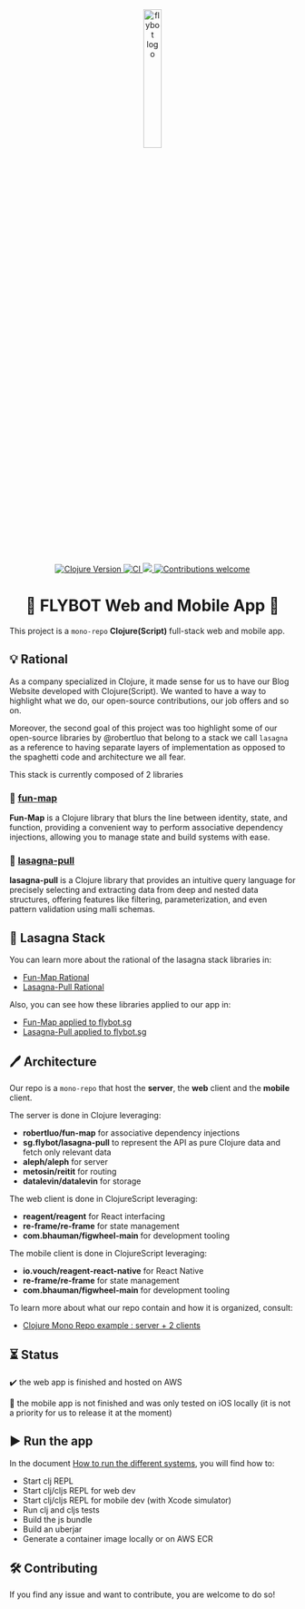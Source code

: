 <div align="center">
    <a href="https://www.flybot.sg/" target="_blank" rel="noopener noreferrer">
        <img src="resources/public/assets/flybot-logo.png" alt="flybot logo" width="25%">
    </a>
</div>

<div align="center">
    <a href="https://clojure.org/" target="_blank" rel="noopener noreferrer">
        <img src="https://img.shields.io/badge/clojure-v1.11.1-blue.svg" alt="Clojure Version">
    </a>
    <a href="https://github.com/skydread1/flybot.sg/actions/workflows/main.yml">
        <img src="https://github.com/skydread1/flybot.sg/actions/workflows/main.yml/badge.svg" alt="CI">
    </a>    
    <a href="https://codecov.io/gh/skydread1/flybot.sg" >
        <img src="https://codecov.io/gh/skydread1/flybot.sg/branch/master/graph/badge.svg"/>
    </a>
    <a href="https://github.com/skydread1/flybot.sg" target="_blank" rel="noopener noreferrer">
        <img src="https://img.shields.io/badge/contributions-welcome-blue.svg" alt="Contributions welcome">
    </a>
</div>

<h1 align="center">🔸 FLYBOT Web and Mobile App 🔸</h1>

This project is a `mono-repo` **Clojure(Script)** full-stack web and mobile app.

## 💡 Rational

As a company specialized in Clojure, it made sense for us to have our Blog Website developed with Clojure(Script). We wanted to have a way to highlight what we do, our open-source contributions, our job offers and so on.

Moreover, the second goal of this project was too highlight some of our open-source libraries by @robertluo that belong to a stack we call `lasagna` as a reference to having separate layers of implementation as opposed to the spaghetti code and architecture we all fear.

This stack is currently composed of 2 libraries

### 🔗 [fun-map](https://github.com/robertluo/fun-map)

**Fun-Map** is a Clojure library that blurs the line between identity, state, and function, providing a convenient way to perform associative dependency injections, allowing you to manage state and build systems with ease.

### 🔗 [lasagna-pull](https://github.com/flybot-sg/lasagna-pull)

**lasagna-pull** is a Clojure library that provides an intuitive query language for precisely selecting and extracting data from deep and nested data structures, offering features like filtering, parameterization, and even pattern validation using malli schemas.

## 🔸 Lasagna Stack

You can learn more about the rational of the lasagna stack libraries in:
- [Fun-Map Rational](docs/lasagna-stack/fun-map.md)
- [Lasagna-Pull Rational](docs/lasagna-stack/lasagna-pull.md)

Also, you can see how these libraries applied to our app in:
- [Fun-Map applied to flybot.sg](docs/lasagna-stack/fun-map-applied-to-flybot.md)
- [Lasagna-Pull applied to flybot.sg](docs/lasagna-stack/lasagna-pull-applied-to-flybot.md) 

## 🖊️ Architecture

Our repo is a `mono-repo` that host the **server**, the **web** client and the **mobile** client.

The server is done in Clojure leveraging:
- **robertluo/fun-map** for associative dependency injections
- **sg.flybot/lasagna-pull** to represent the API as pure Clojure data and fetch only relevant data
- **aleph/aleph** for server
- **metosin/reitit** for routing
- **datalevin/datalevin** for storage

The web client is done in ClojureScript leveraging:
- **reagent/reagent** for React interfacing
- **re-frame/re-frame** for state management
- **com.bhauman/figwheel-main** for development tooling

The mobile client is done in ClojureScript leveraging:
- **io.vouch/reagent-react-native** for React Native
- **re-frame/re-frame** for state management
- **com.bhauman/figwheel-main** for development tooling

To learn more about what our repo contain and how it is organized, consult:
- [Clojure Mono Repo example : server + 2 clients](docs/architecture/mono-repo.md)

## ⏳ Status

✔️ the web app is finished and hosted on AWS

🔨 the mobile app is not finished and was only tested on iOS locally (it is not a priority for us to release it at the moment)

## ▶️ Run the app

In the document [How to run the different systems](docs/development/how-to-run.md), you will find how to:
- Start clj REPL
- Start clj/cljs REPL for web dev
- Start clj/cljs REPL for mobile dev (with Xcode simulator)
- Run clj and cljs tests
- Build the js bundle
- Build an uberjar
- Generate a container image locally or on AWS ECR

## 🛠️ Contributing

If you find any issue and want to contribute, you are welcome to do so!
